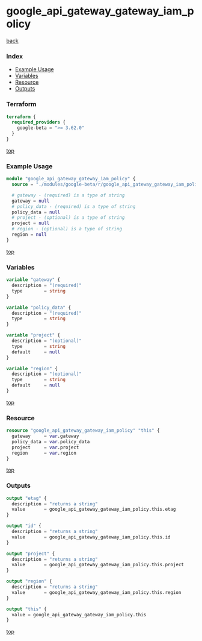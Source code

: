 # google_api_gateway_gateway_iam_policy

[back](../google-beta.md)

### Index

- [Example Usage](#example-usage)
- [Variables](#variables)
- [Resource](#resource)
- [Outputs](#outputs)

### Terraform

```terraform
terraform {
  required_providers {
    google-beta = ">= 3.62.0"
  }
}
```

[top](#index)

### Example Usage

```terraform
module "google_api_gateway_gateway_iam_policy" {
  source = "./modules/google-beta/r/google_api_gateway_gateway_iam_policy"

  # gateway - (required) is a type of string
  gateway = null
  # policy_data - (required) is a type of string
  policy_data = null
  # project - (optional) is a type of string
  project = null
  # region - (optional) is a type of string
  region = null
}
```

[top](#index)

### Variables

```terraform
variable "gateway" {
  description = "(required)"
  type        = string
}

variable "policy_data" {
  description = "(required)"
  type        = string
}

variable "project" {
  description = "(optional)"
  type        = string
  default     = null
}

variable "region" {
  description = "(optional)"
  type        = string
  default     = null
}
```

[top](#index)

### Resource

```terraform
resource "google_api_gateway_gateway_iam_policy" "this" {
  gateway     = var.gateway
  policy_data = var.policy_data
  project     = var.project
  region      = var.region
}
```

[top](#index)

### Outputs

```terraform
output "etag" {
  description = "returns a string"
  value       = google_api_gateway_gateway_iam_policy.this.etag
}

output "id" {
  description = "returns a string"
  value       = google_api_gateway_gateway_iam_policy.this.id
}

output "project" {
  description = "returns a string"
  value       = google_api_gateway_gateway_iam_policy.this.project
}

output "region" {
  description = "returns a string"
  value       = google_api_gateway_gateway_iam_policy.this.region
}

output "this" {
  value = google_api_gateway_gateway_iam_policy.this
}
```

[top](#index)